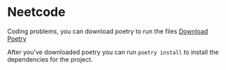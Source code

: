 # Neetcode

Coding problems, you can download poetry to run the files [Download Poetry](https://python-poetry.org/docs/)

After you've downloaded poetry you can run `poetry install` to install the dependencies for the project.
